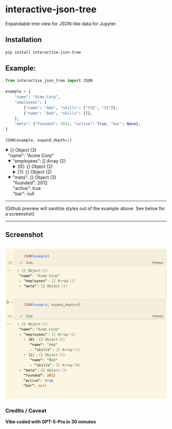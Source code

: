 # interactive-json-tree
Expandable tree view for JSON-like data for Jupyter.  

## Installation
```bash
pip install interactive-json-tree
```
## Example:
```python
from interactive_json_tree import JSON

example = {
    "name": "Acme Corp",
    "employees": [
        {"name": "Ada", "skills": ["CSS", "JS"]},
        {"name": "Bob", "skills": []},
    ],
    "meta": {"founded": 2012, "active": True, "bar": None},
}

JSON(example, expand_depth=2)
```
<div>

<div id="jt-4e44da67" class="jt"><details class="jt-details" open style="margin-left:0.0rem"><summary class="jt-summary">{} Object <span class="jt-punct">(3)</span></summary><div class="jt-leaf" style="margin-left:0.5rem"><span class="jt-key">"name"</span><span class="jt-punct">: </span><span class="jt-str">"Acme Corp"</span></div><details class="jt-details" open style="margin-left:0.5rem"><summary class="jt-summary"><span class="jt-key">"employees"</span><span class="jt-punct">: </span>[] Array <span class="jt-punct">(2)</span></summary><details class="jt-details" style="margin-left:1.0rem"><summary class="jt-summary"><span class="jt-key">[0]</span><span class="jt-punct">: </span>{} Object <span class="jt-punct">(2)</span></summary><div class="jt-leaf" style="margin-left:1.5rem"><span class="jt-key">"name"</span><span class="jt-punct">: </span><span class="jt-str">"Ada"</span></div><details class="jt-details" style="margin-left:1.5rem"><summary class="jt-summary"><span class="jt-key">"skills"</span><span class="jt-punct">: </span>[] Array <span class="jt-punct">(2)</span></summary><div class="jt-leaf" style="margin-left:2.0rem"><span class="jt-key">[0]</span><span class="jt-punct">: </span><span class="jt-str">"CSS"</span></div><div class="jt-leaf" style="margin-left:2.0rem"><span class="jt-key">[1]</span><span class="jt-punct">: </span><span class="jt-str">"JS"</span></div></details></details><details class="jt-details" style="margin-left:1.0rem"><summary class="jt-summary"><span class="jt-key">[1]</span><span class="jt-punct">: </span>{} Object <span class="jt-punct">(2)</span></summary><div class="jt-leaf" style="margin-left:1.5rem"><span class="jt-key">"name"</span><span class="jt-punct">: </span><span class="jt-str">"Bob"</span></div><details class="jt-details" style="margin-left:1.5rem"><summary class="jt-summary"><span class="jt-key">"skills"</span><span class="jt-punct">: </span>[] Array <span class="jt-punct">(0)</span></summary></details></details></details><details class="jt-details" open style="margin-left:0.5rem"><summary class="jt-summary"><span class="jt-key">"meta"</span><span class="jt-punct">: </span>{} Object <span class="jt-punct">(3)</span></summary><div class="jt-leaf" style="margin-left:1.0rem"><span class="jt-key">"founded"</span><span class="jt-punct">: </span><span class="jt-num">2012</span></div><div class="jt-leaf" style="margin-left:1.0rem"><span class="jt-key">"active"</span><span class="jt-punct">: </span><span class="jt-bool">true</span></div><div class="jt-leaf" style="margin-left:1.0rem"><span class="jt-key">"bar"</span><span class="jt-punct">: </span><span class="jt-null">null</span></div></details></details></div>
</div>

-----------

(Github preview will sanitize styles out of the example above.  See below for a screenshot)

------------

## Screenshot

![Example of interactive-json-tree expandable view](example.png)
----------------

### Credits / Caveat
__Vibe coded with GPT-5-Pro in 30 minutes__
